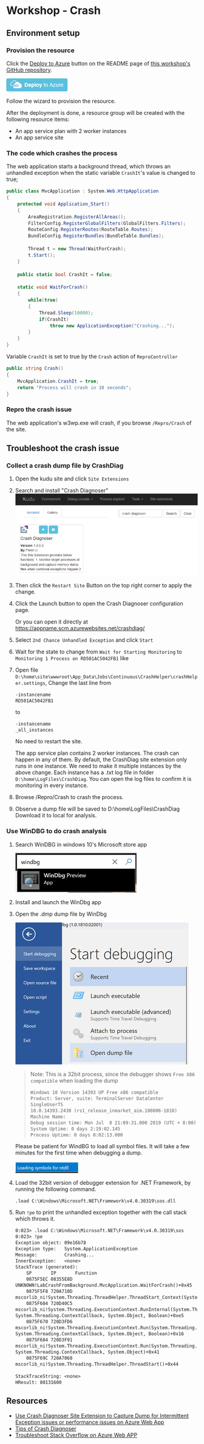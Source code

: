 # Workshop - Crash
## Environment setup
### Provision the resource
Click the [Deploy to Azure](https://github.com/4lowtherabbit/LabCrashFromBackground) button on the README page of [this workshop's GitHub repository](https://github.com/4lowtherabbit/LabCrashFromBackground).

![The deploy to azure button](the-deploy-to-azure-button.png)

Follow the wizard to provision the resource.

After the deployment is done, a resource group will be created with the following resource items:
* An app service plan with 2 worker instances
* An app service site

### The code which crashes the process
The web application starts a background thread, which throws an unhandled exception when the static  variable `CrashIt`'s value is changed to true;

```C#
public class MvcApplication : System.Web.HttpApplication
{
    protected void Application_Start()
    {
        AreaRegistration.RegisterAllAreas();
        FilterConfig.RegisterGlobalFilters(GlobalFilters.Filters);
        RouteConfig.RegisterRoutes(RouteTable.Routes);
        BundleConfig.RegisterBundles(BundleTable.Bundles);

        Thread t = new Thread(WaitForCrash);
        t.Start();
    }

    public static bool CrashIt = false;

    static void WaitForCrash()
    {
        while(true)
        {
            Thread.Sleep(10000);
            if(CrashIt)
                throw new ApplicationException("Crashing...");
        }
    }
}
```

Variable `CrashIt` is set to true by the `Crash` action of `ReproController`

```C#
public string Crash()
{
    MvcApplication.CrashIt = true;
    return "Process will crash in 10 seconds";
}
```

### Repro the crash issue
The web application's w3wp.exe will crash, if you browse `/Repro/Crash` of the site.

## Troubleshoot the crash issue
### Collect a crash dump file by CrashDiag
1. Open the kudu site and click `Site Extensions`
2. Search and install "Crash Diagnoser"
![Install CrashDiag](InstallCrashDiag.png)
3. Then click the `Restart Site` Button on the top right corner to apply the change.
4. Click the Launch button to open the Crash Diagnoser configuration page.

    Or you can open it directly at https://appname.scm.azurewebsites.net/crashdiag/
5. Select `2nd Chance Unhandled Exception` and click `Start`
6. Wait for the state to change from `Wait for Starting Monitoring` to `Monitoring 1 Process on RD501AC5042FB1` like
7. Open file `D:\home\site\wwwroot\App_Data\Jobs\Continuous\CrashHelper\crashHelper.settings`, Change the last line from
    ```
    -instancename
    RD501AC5042FB1
    ```
    to
    ```
    -instancename
    _all_instances
    ```
    No need to restart the site.

    The app service plan contains 2 worker instances. The crash can happen in any of them. By default, the CrashDiag site extension only runs in one instance. We need to make it multiple instances by the above change.
    Each instance has a .txt log file in folder `D:\home\LogFiles\CrashDiag`. You can open the log files to confirm it is monitoring in every instance.

8. Browse /Repro/Crash to crash the process.
9. Observe a dump file will be saved to D:\home\LogFiles\CrashDiag
    Download it to local for analysis.

### Use WinDBG to do crash analysis
1. Search WinDBG in windows 10's Microsoft store app

    ![search WinDBG](search-windbg.jpg)

2. Install and launch the WinDbg app
3. Open the .dmp dump file by WinDbg

    ![open dump](open-dump.png)

    >Note: This is a 32bit process, since the debugger shows `Free X86 compatible` when loading the dump
    >```
    >Windows 10 Version 14393 UP Free x86 compatible
    >Product: Server, suite: TerminalServer DataCenter SingleUserTS
    >10.0.14393.2430 (rs1_release_inmarket_aim.180806-1810)
    >Machine Name:
    >Debug session time: Mon Jul  8 21:09:31.000 2019 (UTC + 8:00)
    >System Uptime: 0 days 2:19:02.145
    >Process Uptime: 0 days 0:02:13.000
    >```

    Please be patient for WindBG to load all symbol files. It will take a few minutes for the first time when debugging a dump.

    ![loading symobol](loading-symbol.png)

4. Load the 32bit version of debugger extension for .NET Framework, by running the following command.

    ```
    .load C:\Windows\Microsoft.NET\Framework\v4.0.30319\sos.dll
    ```

5. Run ``!pe`` to print the unhandled exception together with the call stack which throws it.
    
    ```
    0:023> .load C:\Windows\Microsoft.NET\Framework\v4.0.30319\sos
    0:023> !pe
    Exception object: 09e16b78
    Exception type:   System.ApplicationException
    Message:          Crashing...
    InnerException:   <none>
    StackTrace (generated):
        SP       IP       Function
        0875F5EC 08355E8D UNKNOWN!LabCrashFromBackground.MvcApplication.WaitForCrash()+0x45
        0875F5F8 720A710D mscorlib_ni!System.Threading.ThreadHelper.ThreadStart_Context(System.Object)+0x9d
        0875F604 720D40C5 mscorlib_ni!System.Threading.ExecutionContext.RunInternal(System.Threading.ExecutionContext, System.Threading.ContextCallback, System.Object, Boolean)+0xe5
        0875F670 720D3FD6 mscorlib_ni!System.Threading.ExecutionContext.Run(System.Threading.ExecutionContext, System.Threading.ContextCallback, System.Object, Boolean)+0x16
        0875F684 720D3F91 mscorlib_ni!System.Threading.ExecutionContext.Run(System.Threading.ExecutionContext, System.Threading.ContextCallback, System.Object)+0x41
        0875F69C 720A7068 mscorlib_ni!System.Threading.ThreadHelper.ThreadStart()+0x44

    StackTraceString: <none>
    HResult: 80131600
    ```

## Resources
* [Use Crash Diagnoser Site Extension to Capture Dump for Intermittent Exception issues or performance issues on Azure Web App](https://blogs.msdn.microsoft.com/asiatech/2015/12/28/use-crash-diagnoser-site-extension-to-capture-dump-for-intermittent-exception-issues-or-performance-issues-on-azure-web-app/)
* [Tips of Crash Diagnoser](http://blogs.msdn.com/b/asiatech/archive/2016/01/15/tips-of-using-crash-diagnoser-on-azure-web-app.aspx)
* [Troubleshoot Stack Overflow on Azure Web APP](http://blogs.msdn.com/b/asiatech/archive/2016/01/12/how-to-use-crashdiag-to-capture-stack-overflow-exception-dump-in-mvc-web-app-on-microsoft-azure.aspx)